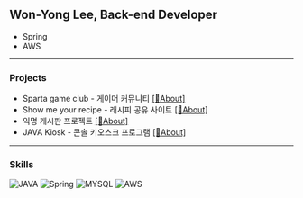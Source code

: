 ## Won-Yong Lee, Back-end Developer
* Spring
* AWS

---

### Projects  
- Sparta game club - 게이머 커뮤니티 [[🔗About]](https://github.com/Begon-Lee/Begon-Lee/blob/main/spartagameclub.md)  
- Show me your recipe - 래시피 공유 사이트 [[🔗About]]()   
- 익명 게시판 프로젝트 [[🔗About]]()  
- JAVA Kiosk - 콘솔 키오스크 프로그램 [[🔗About]]()  

---

### Skills  
![JAVA](https://img.shields.io/badge/java-brown.svg?style=flat-square&logo=openjdk&logoColor=white)
![Spring](https://img.shields.io/badge/spring-darkgreen.svg?style=flat-square&logo=spring&logoColor=white)
![MYSQL](https://img.shields.io/badge/mysql-blue.svg?style=flat-square&logo=mysql&logoColor=white)
![AWS](https://img.shields.io/badge/aws-orange.svg?style=flat-square&logo=amazon&logoColor=white)
